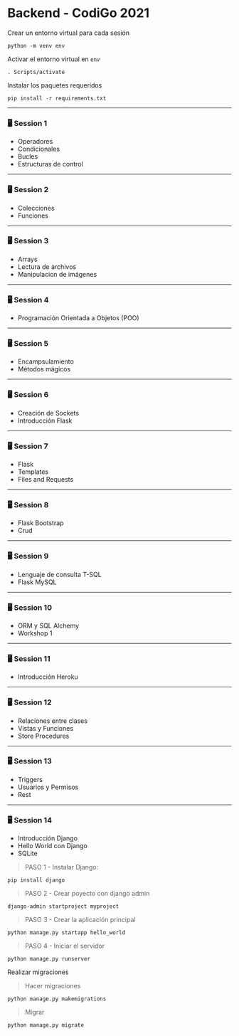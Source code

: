 # Backend - CodiGo 2021

Crear un entorno virtual para cada sesión

    python -m venv env

Activar el entorno virtual en `env`

    . Scripts/activate

Instalar los paquetes requeridos

    pip install -r requirements.txt

----------------------------
### 🖥️ Session 1
- Operadores
- Condicionales
- Bucles
- Estructuras de control
----------------------------
### 🖥️ Session 2
- Colecciones
- Funciones
----------------------------
### 🖥️ Session 3
- Arrays
- Lectura de archivos
- Manipulacion de imágenes
----------------------------
### 🖥️ Session 4
- Programación Orientada a Objetos (POO)
----------------------------
### 🖥️ Session 5
- Encampsulamiento
- Métodos mágicos
----------------------------
### 🖥️ Session 6
- Creación de Sockets
- Introducción Flask
----------------------------
### 🖥️ Session 7
- Flask
- Templates
- Files and Requests
----------------------------
### 🖥️ Session 8
- Flask Bootstrap
- Crud
----------------------------
### 🖥️ Session 9
- Lenguaje de consulta T-SQL
- Flask MySQL
----------------------------
### 🖥️ Session 10
- ORM y SQL Alchemy 
- Workshop 1
----------------------------
### 🖥️ Session 11
- Introducción Heroku
----------------------------
### 🖥️ Session 12
- Relaciones entre clases
- Vistas y Funciones
- Store Procedures
----------------------------
### 🖥️ Session 13
- Triggers
- Usuarios y Permisos
- Rest
----------------------------
### 🖥️ Session 14
- Introducción Django
- Hello World con Django
- SQLite

> PASO 1 - Instalar Django:

    pip install django

> PASO 2 - Crear poyecto con django admin

    django-admin startproject myproject

> PASO 3 - Crear la aplicación principal

    python manage.py startapp hello_world

> PASO 4 - Iniciar el servidor

    python manage.py runserver

Realizar migraciones

> Hacer migraciones

    python manage.py makemigrations

> Migrar

    python manage.py migrate
    